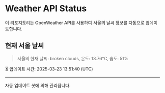 
# Weather API Status

이 리포지토리는 OpenWeather API를 사용하여 서울의 날씨 정보를 자동으로 업데이트합니다.

## 현재 서울 날씨
> 서울의 현재 날씨: broken clouds, 온도: 13.76°C, 습도: 51%

⏳ 업데이트 시간: 2025-03-23 13:51:40 (UTC)

---
자동 업데이트 봇에 의해 관리됩니다.
